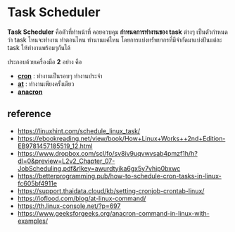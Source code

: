 # Task Scheduler
**Task Scheduler** คือตัวที่ทำหน้าที่ คอยควบคุม **กำหนดการทำงานของ task** ต่างๆ เป็นตัวกำหนดว่า task ไหนจะทำงาน ทำตอนไหน ทำนานแค่ไหน โดยการแบ่งทรัพยากรที่มีจำกัดมาแบ่งปันแต่ละ task ให้ทำงานพร้อมๆกันได้

ประกอบด้วยเครื่องมือ **2** อย่าง คือ
- [**cron**](https://github.com/MaledKhaoSan/Project-Comor/tree/main/066%20l%20Task%20Scheduler/cron) : ทำงานเป็นรอบๆ ทำงานประจำ
- [**at**](https://github.com/MaledKhaoSan/Project-Comor/tree/main/066%20l%20Task%20Scheduler/at) : ทำงานเพียงครั้งเดียว
- [**anacron**](https://github.com/MaledKhaoSan/Project-Comor/tree/main/066%20l%20Task%20Scheduler/anacron)


## reference
- https://linuxhint.com/schedule_linux_task/
- https://ebookreading.net/view/book/How+Linux+Works++2nd+Edition-EB9781457185519_12.html
- https://www.dropbox.com/scl/fo/sv8iv9uqvwvsab4pmzf1h/h?dl=0&preview=L2v2_Chapter_07-JobScheduling.pdf&rlkey=awurdtyika6gx5y7vhip0bxwc
- https://betterprogramming.pub/how-to-schedule-cron-tasks-in-linux-fc605bf4911e
- https://support.thaidata.cloud/kb/setting-cronjob-crontab-linux/
- https://ioflood.com/blog/at-linux-command/
- https://th.linux-console.net/?p=697
- https://www.geeksforgeeks.org/anacron-command-in-linux-with-examples/
